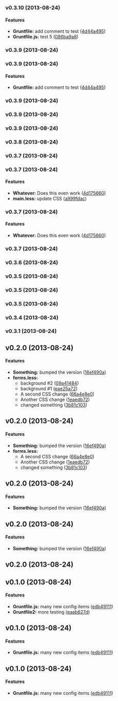 <a name="v0.3.10"></a>
### v0.3.10 (2013-08-24)


#### Features

* **Gruntfile:** add comment to test ([4d44a495](https://github.com/tmccallie/grunt-test/commit/4d44a4958a6711880369a76f8774efc0d9d8f1e5))
* **Gruntfile.js:** test 5 ([086ba9a8](https://github.com/tmccallie/grunt-test/commit/086ba9a89176c95cbd65055356a2679f74d6685d))

<a name="v0.3.9"></a>
### v0.3.9 (2013-08-24)

<a name="v0.3.9"></a>
### v0.3.9 (2013-08-24)


#### Features

* **Gruntfile:** add comment to test ([4d44a495](https://github.com/tmccallie/grunt-test/commit/4d44a4958a6711880369a76f8774efc0d9d8f1e5))

<a name="v0.3.9"></a>
### v0.3.9 (2013-08-24)

<a name="v0.3.9"></a>
### v0.3.9 (2013-08-24)

<a name="v0.3.9"></a>
### v0.3.9 (2013-08-24)

<a name="v0.3.8"></a>
### v0.3.8 (2013-08-24)

<a name="v0.3.7"></a>
### v0.3.7 (2013-08-24)

<a name="v0.3.7"></a>
### v0.3.7 (2013-08-24)


#### Features

* **Whatever:** Does this even work ([4d175660](https://github.com/tmccallie/grunt-test/commit/4d1756608c67f2e020d6c4ba3b3af6d7179f64f6))
* **main.less:** update CSS ([a999fdac](https://github.com/tmccallie/grunt-test/commit/a999fdac4531192430c8cc3f14e8696656f77fb0))

<a name="v0.3.7"></a>
### v0.3.7 (2013-08-24)


#### Features

* **Whatever:** Does this even work ([4d175660](https://github.com/tmccallie/grunt-test/commit/4d1756608c67f2e020d6c4ba3b3af6d7179f64f6))

<a name="v0.3.7"></a>
### v0.3.7 (2013-08-24)

<a name="v0.3.6"></a>
### v0.3.6 (2013-08-24)

<a name="v0.3.5"></a>
### v0.3.5 (2013-08-24)

<a name="v0.3.5"></a>
### v0.3.5 (2013-08-24)

<a name="v0.3.5"></a>
### v0.3.5 (2013-08-24)

<a name="v0.3.4"></a>
### v0.3.4 (2013-08-24)

<a name="v0.3.1"></a>
### v0.3.1 (2013-08-24)

<a name="v0.2.0"></a>
## v0.2.0 (2013-08-24)


#### Features

* **Something:** bumped the version ([16ef490a](https://github.com/tmccallie/grunt-test/commit/16ef490a3a16da16c02ecd568029f92315fe04d4))
* **forms.less:**
  * background #2 ([09a41484](https://github.com/tmccallie/grunt-test/commit/09a41484ebadea56872dd5d46f489deca3a68b97))
  * background #1 ([eae25a72](https://github.com/tmccallie/grunt-test/commit/eae25a72faa718aa1a92f7352c47272018094786))
  * A second CSS change ([66a4e8e0](https://github.com/tmccallie/grunt-test/commit/66a4e8e0deb939fff7c548f42eed9cd07e58a37b))
  * Another CSS change ([1eaedb72](https://github.com/tmccallie/grunt-test/commit/1eaedb72f3a567ecf12e2fc027987e60506b67cf))
  * changed something ([3b81c103](https://github.com/tmccallie/grunt-test/commit/3b81c103cce548481205544c0607c6fd97f04272))

<a name="v0.2.0"></a>
## v0.2.0 (2013-08-24)


#### Features

* **Something:** bumped the version ([16ef490a](https://github.com/tmccallie/grunt-test/commit/16ef490a3a16da16c02ecd568029f92315fe04d4))
* **forms.less:**
  * A second CSS change ([66a4e8e0](https://github.com/tmccallie/grunt-test/commit/66a4e8e0deb939fff7c548f42eed9cd07e58a37b))
  * Another CSS change ([1eaedb72](https://github.com/tmccallie/grunt-test/commit/1eaedb72f3a567ecf12e2fc027987e60506b67cf))
  * changed something ([3b81c103](https://github.com/tmccallie/grunt-test/commit/3b81c103cce548481205544c0607c6fd97f04272))

<a name="v0.2.0"></a>
## v0.2.0 (2013-08-24)


#### Features

* **Something:** bumped the version ([16ef490a](https://github.com/tmccallie/grunt-test/commit/16ef490a3a16da16c02ecd568029f92315fe04d4))

<a name="v0.2.0"></a>
## v0.2.0 (2013-08-24)


#### Features

* **Something:** bumped the version ([16ef490a](https://github.com/tmccallie/grunt-test/commit/16ef490a3a16da16c02ecd568029f92315fe04d4))

<a name="v0.2.0"></a>
## v0.2.0 (2013-08-24)

<a name="v0.1.0"></a>
## v0.1.0 (2013-08-24)


#### Features

* **Gruntfile.js:** many new config items ([edb49111](https://github.com/tmccallie/grunt-test/commit/edb49111f19d12d042ee53bdc83ea757513fe60a))
* **Gruntfile2:** more testing ([eaab627d](https://github.com/tmccallie/grunt-test/commit/eaab627db6a781aa8af461e6b97f3751a6db20e5))

<a name="v0.1.0"></a>
## v0.1.0 (2013-08-24)


#### Features

* **Gruntfile.js:** many new config items ([edb49111](https://github.com/tmccallie/grunt-test/commit/edb49111f19d12d042ee53bdc83ea757513fe60a))

<a name="v0.1.0"></a>
## v0.1.0 (2013-08-24)


#### Features

* **Gruntfile.js:** many new config items ([edb49111](https://github.com/tmccallie/grunt-test/commit/edb49111f19d12d042ee53bdc83ea757513fe60a))

